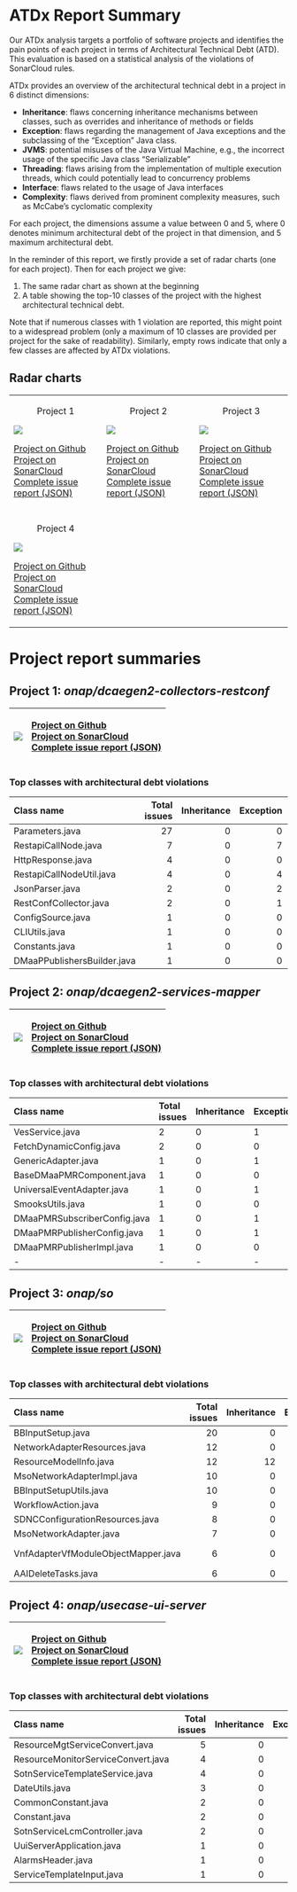 # ATDx Report Summary
Our ATDx analysis targets a portfolio of software projects and identifies the pain points of each project in terms of Architectural Technical Debt (ATD). This evaluation is based on a statistical analysis of the violations of SonarCloud rules.

ATDx provides an overview of the architectural technical debt in a project  in 6 distinct dimensions:
* **Inheritance**: flaws concerning inheritance mechanisms between classes, such as overrides and inheritance of methods or fields
* **Exception**: flaws regarding the management of Java exceptions and the subclassing of the “Exception” Java class.
* **JVMS**: potential misuses of the Java Virtual Machine, e.g., the incorrect usage of the specific Java class “Serializable”
* **Threading**: flaws arising from the implementation of multiple execution threads, which could potentially lead to concurrency problems
* **Interface**: flaws related to the usage of Java interfaces
* **Complexity**: flaws derived from prominent complexity measures, such as McCabe’s cyclomatic complexity

For each project, the dimensions assume a value between 0 and 5, where 0 denotes minimum architectural debt of the project in that dimension, and 5 maximum architectural debt.

In the reminder of this report, we firstly provide a set of radar charts (one for each project). Then for each project we give:
1. The same radar chart as shown at the beginning
2. A table showing the top-10 classes of the project with the highest architectural technical debt.

Note that if numerous classes with 1 violation are reported, this might point to a widespread problem (only a maximum of 10 classes are provided per project for the sake of readability). Similarly, empty rows indicate that only a few classes are affected by ATDx violations.

## Radar charts
||||
|-|-|-|
|<p align="center">Project 1</p><img src="https://github.com/robertoverdecchia/ATDx_report_sandbox/blob/master/plots/onap_dcaegen2-collectors-restconf.jpg"/> <p style="text-align:left">[Project on Github](https://github.com/onap/dcaegen2-collectors-restconf) <br> [Project on SonarCloud ](https://sonarcloud.io/dashboard?id=onap_dcaegen2-collectors-restconf) <br> [Complete issue report (JSON)](https://github.com/robertoverdecchia/ATDx_report_sandbox/blob/master/jsons/onap_dcaegen2-collectors-restconf.json)</p>|<p align="center">Project 2</p><img src="https://github.com/robertoverdecchia/ATDx_report_sandbox/blob/master/plots/onap_dcaegen2-services-mapper.jpg"/> <p style="text-align:left">[Project on Github](https://github.com/onap/dcaegen2-services-mapper) <br> [Project on SonarCloud ](https://sonarcloud.io/dashboard?id=onap_dcaegen2-services-mapper) <br> [Complete issue report (JSON)](https://github.com/robertoverdecchia/ATDx_report_sandbox/blob/master/jsons/onap_dcaegen2-services-mapper.json)</p>|<p align="center">Project 3</p><img src="https://github.com/robertoverdecchia/ATDx_report_sandbox/blob/master/plots/onap_so.jpg"/> <p style="text-align:left">[Project on Github](https://github.com/onap/so) <br> [Project on SonarCloud ](https://sonarcloud.io/dashboard?id=onap_so) <br> [Complete issue report (JSON)](https://github.com/robertoverdecchia/ATDx_report_sandbox/blob/master/jsons/onap_so.json)</p>
 | |
|<p align="center">Project 4</p><img src="https://github.com/robertoverdecchia/ATDx_report_sandbox/blob/master/plots/onap_usecase-ui-server.jpg"/> <p style="text-align:left">[Project on Github](https://github.com/onap/usecase-ui-server) <br> [Project on SonarCloud ](https://sonarcloud.io/dashboard?id=onap_usecase-ui-server) <br> [Complete issue report (JSON)](https://github.com/robertoverdecchia/ATDx_report_sandbox/blob/master/jsons/onap_usecase-ui-server.json)</p>
# Project report summaries
## Project 1: _onap/dcaegen2-collectors-restconf_
|<img src="https://github.com/robertoverdecchia/ATDx_report_sandbox/blob/master/plots/onap_dcaegen2-collectors-restconf.jpg"/>|<p style="text-align:left">[Project on Github](https://github.com/onap/dcaegen2-collectors-restconf) <br> [Project on SonarCloud ](https://sonarcloud.io/dashboard?id=onap_dcaegen2-collectors-restconf) <br> [Complete issue report (JSON)](https://github.com/robertoverdecchia/ATDx_report_sandbox/blob/master/jsons/onap_dcaegen2-collectors-restconf.json)</p>
|-|-|
### Top classes with architectural debt violations
| Class name                  |   Total issues |   Inheritance |   Exception |   JVMS |   Interface |   Threading |   Complexity | Fully qualified class name                                                |
|:----------------------------|---------------:|--------------:|------------:|-------:|------------:|------------:|-------------:|:--------------------------------------------------------------------------|
| Parameters.java             |             27 |             0 |           0 |      0 |          27 |           0 |            0 | src/main/java/org/onap/dcae/common/Parameters.java                        |
| RestapiCallNode.java        |              7 |             0 |           7 |      0 |           0 |           0 |            0 | src/main/java/org/onap/dcae/common/RestapiCallNode.java                   |
| HttpResponse.java           |              4 |             0 |           0 |      0 |           4 |           0 |            0 | src/main/java/org/onap/dcae/common/HttpResponse.java                      |
| RestapiCallNodeUtil.java    |              4 |             0 |           4 |      0 |           0 |           0 |            0 | src/main/java/org/onap/dcae/common/RestapiCallNodeUtil.java               |
| JsonParser.java             |              2 |             0 |           2 |      0 |           0 |           0 |            0 | src/main/java/org/onap/dcae/common/JsonParser.java                        |
| RestConfCollector.java      |              2 |             0 |           1 |      0 |           1 |           0 |            0 | src/main/java/org/onap/dcae/RestConfCollector.java                        |
| ConfigSource.java           |              1 |             0 |           0 |      0 |           1 |           0 |            0 | src/main/java/org/onap/dcae/controller/ConfigSource.java                  |
| CLIUtils.java               |              1 |             0 |           0 |      0 |           1 |           0 |            0 | src/main/java/org/onap/dcae/CLIUtils.java                                 |
| Constants.java              |              1 |             0 |           0 |      0 |           1 |           0 |            0 | src/main/java/org/onap/dcae/common/Constants.java                         |
| DMaaPPublishersBuilder.java |              1 |             0 |           0 |      0 |           1 |           0 |            0 | src/main/java/org/onap/dcae/common/publishing/DMaaPPublishersBuilder.java |

## Project 2: _onap/dcaegen2-services-mapper_
|<img src="https://github.com/robertoverdecchia/ATDx_report_sandbox/blob/master/plots/onap_dcaegen2-services-mapper.jpg"/>|<p style="text-align:left">[Project on Github](https://github.com/onap/dcaegen2-services-mapper) <br> [Project on SonarCloud ](https://sonarcloud.io/dashboard?id=onap_dcaegen2-services-mapper) <br> [Complete issue report (JSON)](https://github.com/robertoverdecchia/ATDx_report_sandbox/blob/master/jsons/onap_dcaegen2-services-mapper.json)</p>
|-|-|
### Top classes with architectural debt violations
| Class name                   | Total issues   | Inheritance   | Exception   | JVMS   | Interface   | Threading   | Complexity   | Fully qualified class name                                                                                 |
|:-----------------------------|:---------------|:--------------|:------------|:-------|:------------|:------------|:-------------|:-----------------------------------------------------------------------------------------------------------|
| VesService.java              | 2              | 0             | 1           | 0      | 0           | 1           | 0            | UniversalVesAdapter/src/main/java/org/onap/universalvesadapter/service/VesService.java                     |
| FetchDynamicConfig.java      | 2              | 0             | 0           | 0      | 2           | 0           | 0            | UniversalVesAdapter/src/main/java/org/onap/universalvesadapter/utils/FetchDynamicConfig.java               |
| GenericAdapter.java          | 1              | 0             | 1           | 0      | 0           | 0           | 0            | UniversalVesAdapter/src/main/java/org/onap/universalvesadapter/adapter/GenericAdapter.java                 |
| BaseDMaaPMRComponent.java    | 1              | 0             | 0           | 0      | 1           | 0           | 0            | UniversalVesAdapter/src/main/java/org/onap/universalvesadapter/dmaap/BaseDMaaPMRComponent.java             |
| UniversalEventAdapter.java   | 1              | 0             | 1           | 0      | 0           | 0           | 0            | UniversalVesAdapter/src/main/java/org/onap/universalvesadapter/adapter/UniversalEventAdapter.java          |
| SmooksUtils.java             | 1              | 0             | 0           | 0      | 1           | 0           | 0            | UniversalVesAdapter/src/main/java/org/onap/universalvesadapter/utils/SmooksUtils.java                      |
| DMaaPMRSubscriberConfig.java | 1              | 0             | 1           | 0      | 0           | 0           | 0            | UniversalVesAdapter/src/main/java/org/onap/universalvesadapter/configs/DMaaPMRSubscriberConfig.java        |
| DMaaPMRPublisherConfig.java  | 1              | 0             | 1           | 0      | 0           | 0           | 0            | UniversalVesAdapter/src/main/java/org/onap/universalvesadapter/configs/DMaaPMRPublisherConfig.java         |
| DMaaPMRPublisherImpl.java    | 1              | 0             | 0           | 0      | 1           | 0           | 0            | UniversalVesAdapter/src/main/java/org/onap/universalvesadapter/dmaap/MRPublisher/DMaaPMRPublisherImpl.java |
| -                            | -              | -             | -           | -      | -           | -           | -            | -                                                                                                          |

## Project 3: _onap/so_
|<img src="https://github.com/robertoverdecchia/ATDx_report_sandbox/blob/master/plots/onap_so.jpg"/>|<p style="text-align:left">[Project on Github](https://github.com/onap/so) <br> [Project on SonarCloud ](https://sonarcloud.io/dashboard?id=onap_so) <br> [Complete issue report (JSON)](https://github.com/robertoverdecchia/ATDx_report_sandbox/blob/master/jsons/onap_so.json)</p>
|-|-|
### Top classes with architectural debt violations
| Class name                          |   Total issues |   Inheritance |   Exception |   JVMS |   Interface |   Threading |   Complexity | Fully qualified class name                                                                                 |
|:------------------------------------|---------------:|--------------:|------------:|-------:|------------:|------------:|-------------:|:-----------------------------------------------------------------------------------------------------------|
| BBInputSetup.java                   |             20 |             0 |          16 |      0 |           4 |           0 |            0 | bpmn/MSOCommonBPMN/src/main/java/org/onap/so/bpmn/servicedecomposition/tasks/BBInputSetup.java             |
| NetworkAdapterResources.java        |             12 |             0 |          10 |      0 |           2 |           0 |            0 | bpmn/so-bpmn-tasks/src/main/java/org/onap/so/client/orchestration/NetworkAdapterResources.java             |
| ResourceModelInfo.java              |             12 |            12 |           0 |      0 |           0 |           0 |            0 | bpmn/so-bpmn-tasks/src/main/java/org/onap/so/client/oof/beans/ResourceModelInfo.java                       |
| MsoNetworkAdapterImpl.java          |             10 |             0 |           1 |      0 |           9 |           0 |            0 | adapters/mso-openstack-adapters/src/main/java/org/onap/so/adapters/network/MsoNetworkAdapterImpl.java      |
| BBInputSetupUtils.java              |             10 |             0 |          10 |      0 |           0 |           0 |            0 | bpmn/MSOCommonBPMN/src/main/java/org/onap/so/bpmn/servicedecomposition/tasks/BBInputSetupUtils.java        |
| WorkflowAction.java                 |              9 |             0 |           6 |      0 |           3 |           0 |            0 | bpmn/so-bpmn-tasks/src/main/java/org/onap/so/bpmn/infrastructure/workflow/tasks/WorkflowAction.java        |
| SDNCConfigurationResources.java     |              8 |             0 |           8 |      0 |           0 |           0 |            0 | bpmn/so-bpmn-tasks/src/main/java/org/onap/so/client/orchestration/SDNCConfigurationResources.java          |
| MsoNetworkAdapter.java              |              7 |             0 |           0 |      0 |           7 |           0 |            0 | adapters/mso-openstack-adapters/src/main/java/org/onap/so/adapters/network/MsoNetworkAdapter.java          |
| VnfAdapterVfModuleObjectMapper.java |              6 |             0 |           5 |      0 |           1 |           0 |            0 | bpmn/so-bpmn-tasks/src/main/java/org/onap/so/client/adapter/vnf/mapper/VnfAdapterVfModuleObjectMapper.java |
| AAIDeleteTasks.java                 |              6 |             0 |           6 |      0 |           0 |           0 |            0 | bpmn/so-bpmn-tasks/src/main/java/org/onap/so/bpmn/infrastructure/aai/tasks/AAIDeleteTasks.java             |

## Project 4: _onap/usecase-ui-server_
|<img src="https://github.com/robertoverdecchia/ATDx_report_sandbox/blob/master/plots/onap_usecase-ui-server.jpg"/>|<p style="text-align:left">[Project on Github](https://github.com/onap/usecase-ui-server) <br> [Project on SonarCloud ](https://sonarcloud.io/dashboard?id=onap_usecase-ui-server) <br> [Complete issue report (JSON)](https://github.com/robertoverdecchia/ATDx_report_sandbox/blob/master/jsons/onap_usecase-ui-server.json)</p>
|-|-|
### Top classes with architectural debt violations
| Class name                         |   Total issues |   Inheritance |   Exception |   JVMS |   Interface |   Threading |   Complexity | Fully qualified class name                                                                          |
|:-----------------------------------|---------------:|--------------:|------------:|-------:|------------:|------------:|-------------:|:----------------------------------------------------------------------------------------------------|
| ResourceMgtServiceConvert.java     |              5 |             0 |           5 |      0 |           0 |           0 |            0 | server/src/main/java/org/onap/usecaseui/server/service/nsmf/impl/ResourceMgtServiceConvert.java     |
| ResourceMonitorServiceConvert.java |              4 |             0 |           4 |      0 |           0 |           0 |            0 | server/src/main/java/org/onap/usecaseui/server/service/nsmf/impl/ResourceMonitorServiceConvert.java |
| SotnServiceTemplateService.java    |              4 |             0 |           4 |      0 |           0 |           0 |            0 | server/src/main/java/org/onap/usecaseui/server/service/lcm/SotnServiceTemplateService.java          |
| DateUtils.java                     |              3 |             0 |           2 |      0 |           1 |           0 |            0 | server/src/main/java/org/onap/usecaseui/server/util/DateUtils.java                                  |
| CommonConstant.java                |              2 |             0 |           0 |      0 |           2 |           0 |            0 | server/src/main/java/org/onap/usecaseui/server/constant/CommonConstant.java                         |
| Constant.java                      |              2 |             0 |           0 |      0 |           2 |           0 |            0 | server/src/main/java/org/onap/usecaseui/server/constant/Constant.java                               |
| SotnServiceLcmController.java      |              2 |             0 |           2 |      0 |           0 |           0 |            0 | server/src/main/java/org/onap/usecaseui/server/controller/lcm/SotnServiceLcmController.java         |
| UuiServerApplication.java          |              1 |             0 |           0 |      0 |           1 |           0 |            0 | server/src/main/java/org/onap/usecaseui/server/UuiServerApplication.java                            |
| AlarmsHeader.java                  |              1 |             0 |           0 |      0 |           1 |           0 |            0 | server/src/main/java/org/onap/usecaseui/server/bean/AlarmsHeader.java                               |
| ServiceTemplateInput.java          |              1 |             0 |           0 |      0 |           1 |           0 |            0 | server/src/main/java/org/onap/usecaseui/server/bean/lcm/ServiceTemplateInput.java                   |

